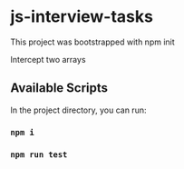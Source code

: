 # js-interview-tasks

This project was bootstrapped with npm init

Intercept two arrays 

## Available Scripts

In the project directory, you can run:
### `npm i`
### `npm run test`
